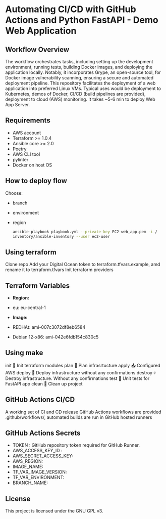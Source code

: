 # Automating CI/CD with GitHub Actions and Python FastAPI - Demo Web Application

## Workflow Overview

The workflow orchestrates tasks, including setting up the development
environment, running tests, building Docker images, and deploying the
application locally. Notably, it incorporates Grype, an open-source tool,
for Docker image vulnerability scanning, ensuring a secure and automated
deployment pipeline.
This repository facilitates the deployment of a web application into
preferred Linux VMs. Typical uses would be deployment to Kubernetes,
demos of Docker, CI/CD (build pipelines are provided), deployment to
cloud (AWS) monitoring.
It takes ~5-6 min to deploy Web App Server.

## Requirements

- AWS account
- Terraform >= 1.0.4
- Ansible core >= 2.0
- Poetry
- AWS CLI tool
- pylinter
- Docker on host OS

## How to deploy flow

Choose:

- branch
- environment
- region

  ```bash
  ansible-playbook playbook.yml --private-key EC2-web_app.pem -i /
  inventory/ansible-inventory --user ec2-user
  ```

## Using terraform

Clone repo
Add your Digital Ocean token to terraform.tfvars.example, amd rename it to terraform.tfvars
Init terraform providers

## Terraform Variables

- **Region:**
- eu: eu-central-1

- **Image:**
- REDHAt: ami-007c3072df8eb6584
- Debian 12-x86: ami-042e6fdb154c830c5

## Using make

init                 🔎 Init terraform modules
plan                 📜 Plan infrasrtucture
apply                📤 Configured AWS
deploy               🚀 Deploy infrastructure without any confirmations
destroy              💀 Destroy infrastructure. Without any confirmations
test                 🎯 Unit tests for FastAPI app
clean                🧹 Clean up project

## GitHub Actions CI/CD

A working set of CI and CD release GitHub Actions workflows are provided
.github/workflows/, automated builds are run in GitHub hosted runners

## GitHub Actions Secrets

- TOKEN : GitHub repository token required for GitHub Runner.
- AWS_ACCESS_KEY_ID :
- AWS_SECRET_ACCESS_KEY:
- AWS_REGION:
- IMAGE_NAME:
- TF_VAR_IMAGE_VERSION:
- TF_VAR_ENVIRONMENT:
- BRANCH_NAME:

## License

This project is licensed under the GNU GPL v3.
